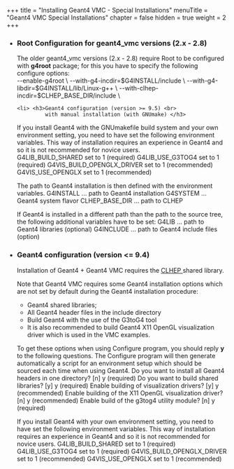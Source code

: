 +++
title = "Installing Geant4 VMC - Special Installations"
menuTitle = "Geant4 VMC Special Installations"
chapter = false
hidden = true
weight = 2
+++

<ul>
<li> <h3>Root Configuration for geant4_vmc versions (2.x - 2.8) </h3>
The older geant4_vmc versions (2.x - 2.8) require Root to be configured with <b>g4root</b>  package; for this you have to specify the following configure options:<br />
<bash>
--enable-g4root \
--with-g4-incdir=$G4INSTALL/include \
--with-g4-libdir=$G4INSTALL/lib/Linux-g++ \
--with-clhep-incdir=$CLHEP_BASE_DIR/include \ 
</bash>           
    </li>

    <li> <h3>Geant4 configuration (version >= 9.5) <br>
             with manual installation (with GNUmake) </h3>
If you install Geant4 with the GNUmakefile build system and your own environment setting, you need to have set the following environment variables. This way of installation requires an experience in Geant4 and so it is not recommended for novice users.  
<bash>
G4LIB_BUILD_SHARED set to 1 (required)
G4LIB_USE_G3TOG4 set to 1 (required)
G4VIS_BUILD_OPENGLX_DRIVER set to 1 (recommended)
G4VIS_USE_OPENGLX set to 1 (recommended)
</bash> 

<p>
The path to Geant4 installation is then defined with the environment variables. 
<bash>
G4INSTALL        ... path to Geant4 installation
G4SYSTEM         ... Geant4 system flavor  
CLHEP_BASE_DIR   ... path to CLHEP
</bash>

If Geant4 is installed in a different path than the path to the source tree, the following additional variables have to be set: 
<bash>
G4LIB            ... path to Geant4 libraries (optional)
G4INCLUDE        ... path to Geant4 include files (option)
</bash>
</li>

<li> <h3>Geant4 configuration (version <= 9.4) </h3>
<p>
Installation of Geant4 + Geant4 VMC requires the <a href="http://cern.ch/clhep"> CLHEP </a> shared library.</li>

<p>
Note that Geant4 VMC requires some Geant4 installation options which are not set by default during the Geant4 installation procedure:
    <ul>
        <li>Geant4 shared libraries;<br />
        <li>All Geant4 header files in the include directory</li>
        <li>Build Geant4 with the use of the G3toG4 tool <br />
        <li>It is also recommended to build Geant4 X11 OpenGL visualization driver which is used in the VMC examples. 
    </ul>
<p>
    To get these options when using Configure program, you should reply <b>y</b> to the following questions. The Configure program will then generate automatically a script for an environment setup which should be sourced each time when using Geant4.  
<bash>
Do you want to install all Geant4 headers in one directory? [n] y (required)
Do you want to build shared libraries? [y]  y (required)
Enable building of visualization drivers? [y] y  (recommended)
Enable building of the X11 OpenGL visualization driver? [n] y (recommended)
Enable build of the g3tog4 utility module? [n]  y (required)
</bash>
<p>
    If you install Geant4 with your own environment setting, you need to have set the following environment variables. This way of installation requires an experience in Geant4 and so it is not recommended for novice users.  
<bash>
G4LIB_BUILD_SHARED set to 1 (required)
G4LIB_USE_G3TOG4 set to 1 (required)
G4VIS_BUILD_OPENGLX_DRIVER set to 1 (recommended)
G4VIS_USE_OPENGLX set to 1 (recommended)
</bash> 
</li>

